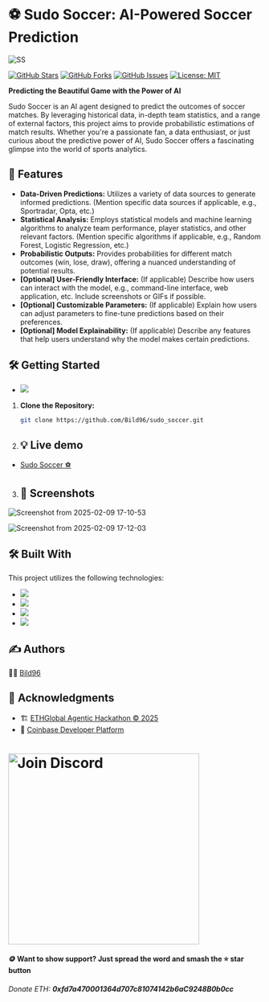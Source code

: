 # ⚽ Sudo Soccer: AI-Powered Soccer Prediction

![SS](https://github.com/user-attachments/assets/999b681a-d527-4040-b7f5-fc4453c63715)


[![GitHub Stars](https://img.shields.io/github/stars/Bild96/sudo_soccer?style=for-the-badge)](https://github.com/Bild96/sudo_soccer/stargazers)
[![GitHub Forks](https://img.shields.io/github/forks/Bild96/sudo_soccer?style=for-the-badge)](https://github.com/Bild96/sudo_soccer/network/members)
[![GitHub Issues](https://img.shields.io/github/issues/Bild96/sudo_soccer?style=for-the-badge)](https://github.com/Bild96/sudo_soccer/issues)
[![License: MIT](https://img.shields.io/github/license/Bild96/sudo_soccer?style=for-the-badge)](https://github.com/Bild96/sudo_soccer/blob/main/LICENSE)

**Predicting the Beautiful Game with the Power of AI**

Sudo Soccer is an AI agent designed to predict the outcomes of soccer matches. By leveraging historical data, in-depth team statistics, and a range of external factors, this project aims to provide probabilistic estimations of match results.  Whether you're a passionate fan, a data enthusiast, or just curious about the predictive power of AI, Sudo Soccer offers a fascinating glimpse into the world of sports analytics.

## 🚀 Features

* **Data-Driven Predictions:** Utilizes a variety of data sources to generate informed predictions. (Mention specific data sources if applicable, e.g., Sportradar, Opta, etc.)
* **Statistical Analysis:** Employs statistical models and machine learning algorithms to analyze team performance, player statistics, and other relevant factors. (Mention specific algorithms if applicable, e.g., Random Forest, Logistic Regression, etc.)
* **Probabilistic Outputs:** Provides probabilities for different match outcomes (win, lose, draw), offering a nuanced understanding of potential results.
* **[Optional] User-Friendly Interface:**  (If applicable) Describe how users can interact with the model, e.g., command-line interface, web application, etc.  Include screenshots or GIFs if possible.
* **[Optional] Customizable Parameters:** (If applicable) Explain how users can adjust parameters to fine-tune predictions based on their preferences.
* **[Optional] Model Explainability:** (If applicable) Describe any features that help users understand why the model makes certain predictions.

## 🛠️ Getting Started

* <img src="https://img.shields.io/badge/github%20-%23121011.svg?&style=for-the-badge&logo=github&logoColor=white"/>
1. **Clone the Repository:** 
   
   ```bash
   git clone https://github.com/Bild96/sudo_soccer.git

2.   ## 💡 Live demo

* [Sudo Soccer ⚽](https://sudo_soccer.surge.sh/)

3.
   ## 🤳 Screenshots <a name = "screenshots"></a>

![Screenshot from 2025-02-09 17-10-53](https://github.com/user-attachments/assets/6321b89f-d531-41d9-adbe-0e7c4372a804)

![Screenshot from 2025-02-09 17-12-03](https://github.com/user-attachments/assets/26205b18-a874-4194-87fd-0f81261037bc)


## 🛠️ Built With

This project utilizes the following technologies:

*   <img src="https://img.shields.io/badge/html5%20-%23E34F26.svg?&style=for-the-badge&logo=html5&logoColor=white"/>
*   <img src="https://img.shields.io/badge/css3%20-%231572B6.svg?&style=for-the-badge&logo=css3&logoColor=white"/>
*   <img src="https://img.shields.io/badge/javascript%20-%23323330.svg?&style=for-the-badge&logo=javascript&logoColor=%23F7DF1E"/>
*   <img src="https://img.shields.io/badge/git%20-%23F05033.svg?&style=for-the-badge&logo=git&logoColor=white"/>

## ✍️ Authors <a name = "authors"></a>

 🧑‍💻 [Bild96](https://x.com/bild96)


## 🎉 Acknowledgments <a name = "acknowledgments"></a>
 * 🏗️ [ETHGlobal Agentic Hackathon © 2025](https://ethglobal.com)
 * 🔵 [Coinbase Developer Platform](https://www.coinbase.com/developer-platform)
 
  <h1 align="left">
  <a href="https://discord.gg/ethglobal"><img src="static/Join-Discord.png" width="380" alt="Join Discord"></a>
 </h1>
 
#### 🪙 Want to show support? Just spread the word and smash the ⭐ star button
###### Donate ETH: ***0xfd7a470001364d707c81074142b6aC9248B0b0cc***
